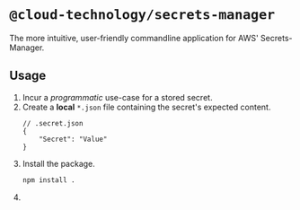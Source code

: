# `@cloud-technology/secrets-manager` #

The more intuitive, user-friendly commandline application for AWS' Secrets-Manager.

## Usage ##

1. Incur a *programmatic* use-case for a stored secret.
2. Create a **local** `*.json` file containing the secret's expected content.
   ```json5
   // .secret.json
   {
       "Secret": "Value"
   }
   ```
3. Install the package.
   ```bash
   npm install .
   ```
4. 
